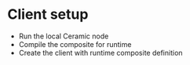 # Client setup

- Run the local Ceramic node
- Compile the composite for runtime
- Create the client with runtime composite definition
